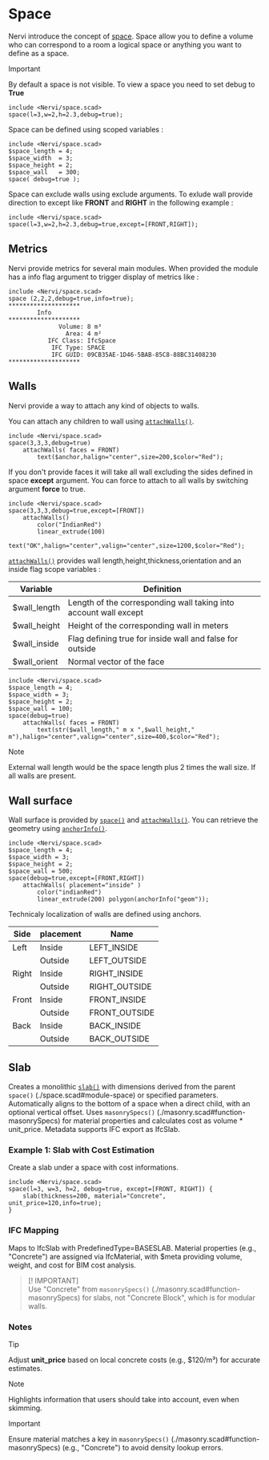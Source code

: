 


# Space

Nervi introduce the concept of [space](./space.scad). Space allow you to define a volume who can correspond to a room a logical space or anything you want to define as a space.

> [!IMPORTANT]  
> By default a space is not visible. To view a space you need to set debug to **True**


```openscad-3D;ColorScheme=Tomorrow
include <Nervi/space.scad>
space(l=3,w=2,h=2.3,debug=true);
```

Space can be defined using scoped variables : 

```openscad-3D;ColorScheme=Tomorrow
include <Nervi/space.scad>
$space_length = 4;
$space_width  = 3;
$space_height = 2;
$space_wall   = 300;
space( debug=true );
```

Space can exclude walls using exclude arguments. To exlude wall provide direction to except like **FRONT** and **RIGHT** in the following example :   

```openscad-3D;ColorScheme=Tomorrow
include <Nervi/space.scad>
space(l=3,w=2,h=2.3,debug=true,except=[FRONT,RIGHT]);
```

## Metrics

Nervi provide metrics for several main modules. When provided the module has a info flag argument to trigger display of metrics like : 

```
include <Nervi/space.scad>
space (2,2,2,debug=true,info=true);
********************
        Info        
********************
              Volume: 8 m³ 
                Area: 4 m² 
           IFC Class: IfcSpace 
            IFC Type: SPACE 
            IFC GUID: 09CB35AE-1D46-5BAB-85C8-88BC31408230 
********************
```
 
## Walls 

Nervi provide a way to attach any kind of objects to walls. 

You can attach any children to wall using [`attachWalls()`](./space.scad#module-attachwalls).

```openscad-3D;ColorScheme=Tomorrow;Huge
include <Nervi/space.scad>
space(3,3,3,debug=true)
	attachWalls( faces = FRONT)
		text($anchor,halign="center",size=200,$color="Red");
```

If you don't provide faces it will take all wall excluding the sides defined in space **except** argument. You can force to attach to all walls by switching argument **force** to true.

```openscad-3D;ColorScheme=Tomorrow;Huge
include <Nervi/space.scad>
space(3,3,3,debug=true,except=[FRONT])
	attachWalls()
		color("IndianRed")
		linear_extrude(100)
		text("OK",halign="center",valign="center",size=1200,$color="Red");
```




[`attachWalls()`](./space.scad#module-attachwalls) provides wall length,height,thickness,orientation and an inside flag scope variables : 

|Variable|Definition|
|---|---|
|$wall_length| Length of the corresponding wall taking into account wall except|
|$wall_height| Height of the corresponding wall in meters|
|$wall_inside| Flag defining true for inside wall and false for outside|
|$wall_orient| Normal vector of the face|

```openscad-3D;ColorScheme=Tomorrow;Big
include <Nervi/space.scad>
$space_length = 4;
$space_width = 3;
$space_height = 2;
$space_wall = 100;
space(debug=true)
	attachWalls( faces = FRONT)
		text(str($wall_length," m x ",$wall_height," m"),halign="center",valign="center",size=400,$color="Red");
```		
> [!NOTE]  
> External wall length would be the space length plus 2 times the wall size. If all walls are present.


## Wall surface

Wall surface is provided by [`space()`](./space.scad#module-space) and [`attachWalls()`](./space.scad#module-attachwalls).  You can retrieve the geometry using [`anchorInfo()`](./utils.scad#function-anchorInfo).

```openscad-3D;ColorScheme=Tomorrow;Huge
include <Nervi/space.scad>
$space_length = 4;
$space_width = 3;
$space_height = 2;
$space_wall = 500;
space(debug=true,except=[FRONT,RIGHT])
	attachWalls( placement="inside" )
		color("indianRed")
		linear_extrude(200)	polygon(anchorInfo("geom"));
```

Technicaly localization of walls are defined using anchors. 

|Side|placement|Name|   
|---|---|---|
|Left|Inside|LEFT_INSIDE|
||Outside|LEFT_OUTSIDE|
|Right|Inside|RIGHT_INSIDE|
||Outside|RIGHT_OUTSIDE|
|Front|Inside|FRONT_INSIDE|
||Outside|FRONT_OUTSIDE|
|Back|Inside|BACK_INSIDE|
||Outside|BACK_OUTSIDE|


## Slab 

Creates a monolithic [`slab()`](./space.scad#module-slab) with dimensions derived from the parent `space()` (./space.scad#module-space) or specified parameters. Automatically aligns to the bottom of a space when a direct child, with an optional vertical offset. Uses `masonrySpecs()` (./masonry.scad#function-masonrySpecs) for material properties and calculates cost as volume * unit_price. Metadata supports IFC export as IfcSlab.

### Example 1: Slab with Cost Estimation

Create a slab under a space with cost informations.

```openscad-3D;Huge
include <Nervi/space.scad>
space(l=3, w=3, h=2, debug=true, except=[FRONT, RIGHT]) {
    slab(thickness=200, material="Concrete", unit_price=120,info=true);
}
```


### IFC Mapping

Maps to IfcSlab with PredefinedType=BASESLAB. Material properties (e.g., "Concrete") are assigned via IfcMaterial, with $meta providing volume, weight, and cost for BIM cost analysis.

> [! IMPORTANT]  
> Use "Concrete" from `masonrySpecs()` (./masonry.scad#function-masonrySpecs) for slabs, not "Concrete Block", which is for modular walls.

### Notes

> [!TIP]
> Adjust __unit_price__ based on local concrete costs (e.g., $120/m³) for accurate estimates.


> [!NOTE]  
> Highlights information that users should take into account, even when skimming.

> [!IMPORTANT]  
> Ensure material matches a key in `masonrySpecs()` (./masonry.scad#function-masonrySpecs) (e.g., "Concrete") to avoid density lookup errors.



















